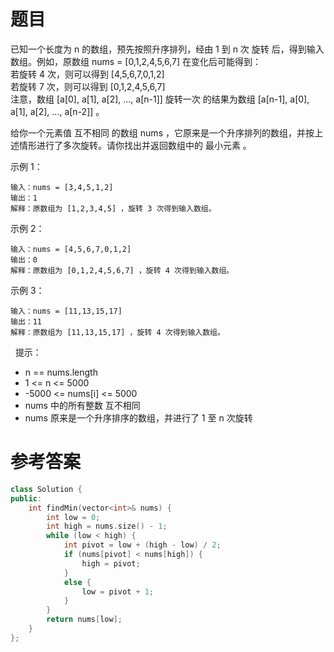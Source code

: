 # 题目
已知一个长度为 n 的数组，预先按照升序排列，经由 1 到 n 次 旋转 后，得到输入数组。例如，原数组 nums = [0,1,2,4,5,6,7] 在变化后可能得到：<br>
若旋转 4 次，则可以得到 [4,5,6,7,0,1,2]<br>
若旋转 7 次，则可以得到 [0,1,2,4,5,6,7]<br>
注意，数组 [a[0], a[1], a[2], ..., a[n-1]] 旋转一次 的结果为数组 [a[n-1], a[0], a[1], a[2], ..., a[n-2]] 。<br>

给你一个元素值 互不相同 的数组 nums ，它原来是一个升序排列的数组，并按上述情形进行了多次旋转。请你找出并返回数组中的 最小元素 。

示例 1：

    输入：nums = [3,4,5,1,2]
    输出：1
    解释：原数组为 [1,2,3,4,5] ，旋转 3 次得到输入数组。
示例 2：

    输入：nums = [4,5,6,7,0,1,2]
    输出：0
    解释：原数组为 [0,1,2,4,5,6,7] ，旋转 4 次得到输入数组。
示例 3：

    输入：nums = [11,13,15,17]
    输出：11
    解释：原数组为 [11,13,15,17] ，旋转 4 次得到输入数组。
 
提示：

* n == nums.length
* 1 <= n <= 5000
* -5000 <= nums[i] <= 5000
* nums 中的所有整数 互不相同
* nums 原来是一个升序排序的数组，并进行了 1 至 n 次旋转

# 参考答案
```c++
class Solution {
public:
    int findMin(vector<int>& nums) {
        int low = 0;
        int high = nums.size() - 1;
        while (low < high) {
            int pivot = low + (high - low) / 2;
            if (nums[pivot] < nums[high]) {
                high = pivot;
            }
            else {
                low = pivot + 1;
            }
        }
        return nums[low];
    }
};
